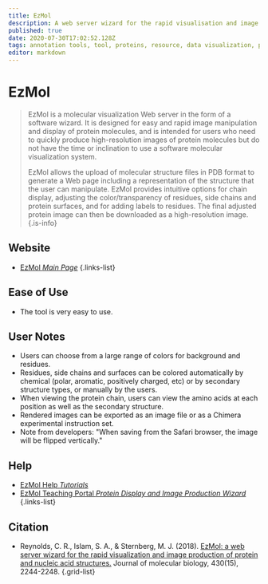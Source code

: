 ```yaml
---
title: EzMol
description: A web server wizard for the rapid visualisation and image production of protein and nucleic acid structures.
published: true
date: 2020-07-30T17:02:52.128Z
tags: annotation tools, tool, proteins, resource, data visualization, protein, data mapping, data export, structural analysis, residue, webserver
editor: markdown
---
```


# EzMol

> EzMol is a molecular visualization Web server in the form of a software wizard. It is designed for easy and rapid image manipulation and display of protein molecules, and is intended for users who need to quickly produce high-resolution images of protein molecules but do not have the time or inclination to use a software molecular visualization system.
>
> EzMol allows the upload of molecular structure files in PDB format to generate a Web page including a representation of the structure that the user can manipulate. EzMol provides intuitive options for chain display, adjusting the color/transparency of residues, side chains and protein surfaces, and for adding labels to residues. The final adjusted protein image can then be downloaded as a high-resolution image.
{.is-info}

 

## Website 

- [EzMol *Main Page*](http://www.sbg.bio.ic.ac.uk/~ezmol/)
 {.links-list}

## Ease of Use

- The tool is very easy to use. 

## User Notes

- Users can choose from a large range of colors for background and residues. 
- Residues, side chains and surfaces can be colored automatically by chemical (polar, aromatic, positively charged, etc) or by secondary structure types, or manually by the users.
- When viewing the protein chain, users can view the amino acids at each position as well as the secondary structure. 
- Rendered images can be exported as an image file or as a Chimera experimental instruction set.
- Note from developers: "When saving from the Safari browser, the image will be flipped vertically."

## Help

- [EzMol Help *Tutorials*](http://www.sbg.bio.ic.ac.uk/~ezmol/tutorial4.0.html)
- [EzMol Teaching Portal *Protein Display and Image Production Wizard*](http://www.sbg.bio.ic.ac.uk/~ezmol/student8.4.html)
{.links-list}


## Citation 

- Reynolds, C. R., Islam, S. A., & Sternberg, M. J. (2018). [EzMol: a web server wizard for the rapid visualization and image production of protein and nucleic acid structures.](https://www.sciencedirect.com/science/article/pii/S0022283618300391) Journal of molecular biology, 430(15), 2244-2248.
{.grid-list}